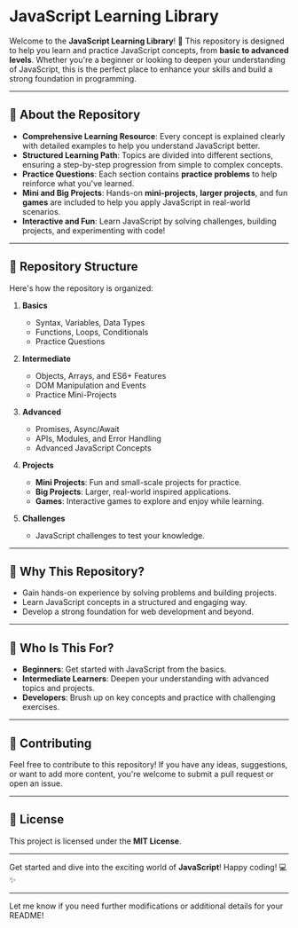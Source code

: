 # JavaScript Learning Library  

Welcome to the **JavaScript Learning Library**! 🎉 This repository is designed to help you learn and practice JavaScript concepts, from **basic to advanced levels**. Whether you're a beginner or looking to deepen your understanding of JavaScript, this is the perfect place to enhance your skills and build a strong foundation in programming.  

---

## 🚀 About the Repository  

- **Comprehensive Learning Resource**: Every concept is explained clearly with detailed examples to help you understand JavaScript better.  
- **Structured Learning Path**: Topics are divided into different sections, ensuring a step-by-step progression from simple to complex concepts.  
- **Practice Questions**: Each section contains **practice problems** to help reinforce what you've learned.  
- **Mini and Big Projects**: Hands-on **mini-projects**, **larger projects**, and fun **games** are included to help you apply JavaScript in real-world scenarios.  
- **Interactive and Fun**: Learn JavaScript by solving challenges, building projects, and experimenting with code!  

---

## 📂 Repository Structure  

Here's how the repository is organized:  

1. **Basics**  
   - Syntax, Variables, Data Types  
   - Functions, Loops, Conditionals  
   - Practice Questions  

2. **Intermediate**  
   - Objects, Arrays, and ES6+ Features  
   - DOM Manipulation and Events  
   - Practice Mini-Projects  

3. **Advanced**  
   - Promises, Async/Await  
   - APIs, Modules, and Error Handling  
   - Advanced JavaScript Concepts  

4. **Projects**  
   - **Mini Projects**: Fun and small-scale projects for practice.  
   - **Big Projects**: Larger, real-world inspired applications.  
   - **Games**: Interactive games to explore and enjoy while learning.  

5. **Challenges**  
   - JavaScript challenges to test your knowledge.  

---

## 🌟 Why This Repository?  

- Gain hands-on experience by solving problems and building projects.  
- Learn JavaScript concepts in a structured and engaging way.  
- Develop a strong foundation for web development and beyond.  

---

## 🎯 Who Is This For?  

- **Beginners**: Get started with JavaScript from the basics.  
- **Intermediate Learners**: Deepen your understanding with advanced topics and projects.  
- **Developers**: Brush up on key concepts and practice with challenging exercises.  

---

## 🤝 Contributing  

Feel free to contribute to this repository! If you have any ideas, suggestions, or want to add more content, you're welcome to submit a pull request or open an issue.  

---

## 📜 License  

This project is licensed under the **MIT License**.  

---

Get started and dive into the exciting world of **JavaScript**! Happy coding! 💻✨  

---  

Let me know if you need further modifications or additional details for your README!
